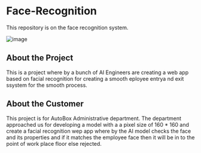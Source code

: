 # Face-Recognition
This repository is on the face recognition system.

![image](https://user-images.githubusercontent.com/96484109/147103611-63d3f994-5fcb-4fb6-a34a-c7b492a292bf.png)


## About the Project
This is a project where by a bunch of AI Engineers are creating a web app based on facial recognition for creating a smooth eployee entrya nd exit ssystem for the smooth process.

## About the Customer
This project is for AutoBox Administrative department. The department approached us for developing a model with a a pixel size of 160 * 160 and create a facial recognition wep app where by the AI model checks the face and its properties and if it matches the employee face then it will be in to the point of work place floor else rejected.
